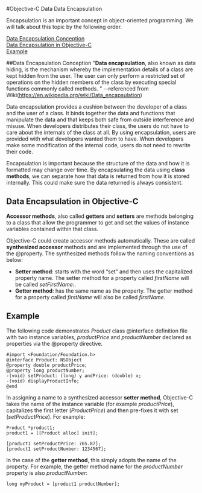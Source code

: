 
#Objective-C Data Data Encapsulation

Encapsulation is an important concept in object-oriented programming. We will talk about this topic by the following order. 

  [<i class="icon-file"></i>Data Encapsulation Conception](#data-encapsulation-conception)  
  [<i class="icon-file"></i>Data Encapsulation in Objective-C](#data-encapsulation-in-objective-c)  
  [<i class="icon-file"></i>Example](#example)  
    


##Data Encapsulation  Conception
"**Data encapsulation**, also known as data hiding, is the mechanism whereby the implementation details of a class are kept hidden from the user. The user can only perform a restricted set of operations on the hidden members of the class by executing special functions commonly called methods. ” 
--referenced from Wiki(https://en.wikipedia.org/wiki/Data_encapsulation)
                                                  
Data encapsulation provides a cushion between the developer of a class and the user of a class. It binds together the data and functions that manipulate the data and that keeps both safe from outside interference and misuse. When developers distributes their class, the users do not have to care about the internals of the class at all. By using encapsulation,  users are provided with what developers wanted them to have. When developers make some modification of the internal code, users do not need to rewrite their code. 

Encapsulation is important because the structure of the data and how it is formatted may change over time. By encapsulating the data using **class methods**, we can separate how that data is returned from how it is stored internally. This could make sure the data returned is always consistent. 

## Data Encapsulation in Objective-C

**Accessor methods**, also called **getters** and **setters** are methods belonging to a class that allow the programmer to get and set the values of instance variables contained within that class.  

Objective-C could create accessor methods automatically. These are called **synthesized accessor** methods and are implemented through the use of the @property. The synthesized methods follow the naming conventions as below:

- **Setter method**:  starts with the word “set” and then uses the capitalized property name. The setter method for a property called *firstName* will be called *setFirstName:*.
- **Getter method**: has the same name as the property. The getter method for a property called *firstName* will also be called *firstName*.




## Example

The following code demonstrates *Product* class @interface definition file with two instance variables, *productPrice* and *productNumber* declared as properties via the @property directive.

```
#import <Foundation/Foundation.h>
@interface Product: NSObject
@property double productPrice;
@property long productNumber;
-(void) setProduct: (long) y andPrice: (double) x;
-(void) displayProductInfo;
@end
```

In assigning a name to a synthesized accessor **setter method**, Objective-C takes the name of the instance variable (for example *productPrice*), capitalizes the first letter (*ProductPrice*) and then pre-fixes it with set (*setProductPrice*). For example:

```
Product *product1;
product1 = [[Product alloc] init];

[product1 setProductPrice: 765.87];
[product1 setProductNumber: 1234567];
```

In the case of the **getter method**, this simply adopts the name of the property. For example, the getter method name for the *productNumber* property is also *productNumber*:

```
long myProduct = [product1 productNumber];
```

